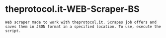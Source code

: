 # theprotocol.it-WEB-Scraper-BS
    Web scraper made to work with theprotocol.it. Scrapes job offers and saves them in JSON format in a specified location. To use, execute the script.
